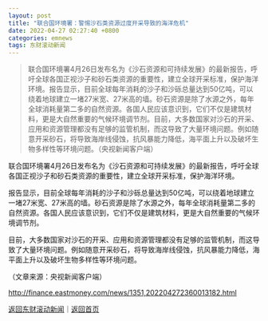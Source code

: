 ```yaml
---
layout: post
title: "联合国环境署：警惕沙石类资源过度开采导致的海洋危机"
date: 2022-04-27 02:27:40 +0800
categories: emnews
tags: 东财滚动新闻
---
```

> 联合国环境署4月26日发布名为《沙石资源和可持续发展》的最新报告，呼吁全球各国正视沙子和砂石类资源的重要性，建立全球开采标准，保护海洋环境。报告显示，目前全球每年消耗的沙子和沙砾总量达到50亿吨，可以绕着地球建立一堵27米宽、27米高的墙。砂石资源是除了水源之外，每年全球消耗量第二多的自然资源。各国人民应该意识到，它们不仅是建筑材料，更是大自然重要的气候环境调节剂。目前，大多数国家对沙石的开采、应用和资源管理都没有足够的监管机制，而这导致了大量环境问题。例如随意开采砂石，将导致海岸线侵蚀，抗风暴能力降低，海平面上升以及破坏生物多样性等环境问题。（央视新闻客户端）

<p>联合国环境署4月26日发布名为《沙石资源和可持续发展》的最新报告，呼吁全球各国正视沙子和砂石类资源的重要性，建立全球开采标准，保护海洋环境。</p>
 <p>报告显示，目前全球每年消耗的沙子和沙砾总量达到50亿吨，可以绕着地球建立一堵27米宽、27米高的墙。砂石资源是除了水源之外，每年全球消耗量第二多的自然资源。各国人民应该意识到，它们不仅是建筑材料，更是大自然重要的气候环境调节剂。</p>
 <p>目前，大多数国家对沙石的开采、应用和资源管理都没有足够的监管机制，而这导致了大量环境问题。例如随意开采砂石，将导致海岸线侵蚀，抗风暴能力降低，海平面上升以及破坏生物多样性等环境问题。</p><p class="em_media">（文章来源：央视新闻客户端）</p>

<http://finance.eastmoney.com/news/1351,202204272360013182.html>

[返回东财滚动新闻](//finews.withounder.com/emnews/)｜[返回首页](//finews.withounder.com/)